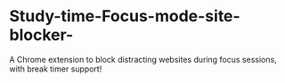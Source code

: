 # Study-time-Focus-mode-site-blocker-
A Chrome extension to block distracting websites during focus sessions, with break timer support!
